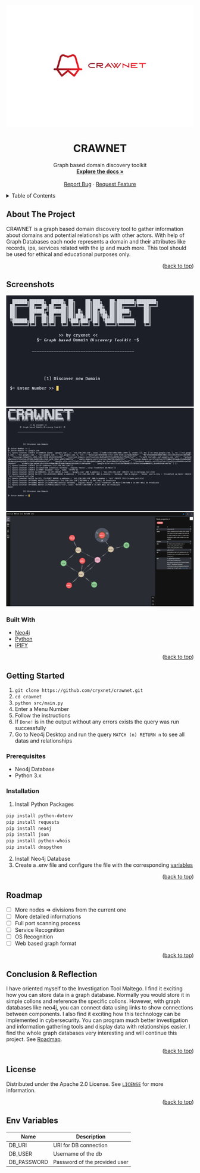 <a name="readme-top"></a>

<!-- PROJECT LOGO -->
<br />
<div align="center">
  <a href="https://github.com/cryxnet/crawnet">
    <img src="docs/assets/logo.png" alt="Logo">
  </a>

  <h1 align="center">CRAWNET</h1>

  <p align="center">
     Graph based domain discovery toolkit
    <br />
    <a href="https://github.com/cryxnet/crawnet"><strong>Explore the docs »</strong></a>
    <br />
    <br />
    <a href="https://github.com/cryxnet/crawnet/issues">Report Bug</a>
    ·
    <a href="https://github.com/cryxnet/crawnet/issues">Request Feature</a>
  </p>
</div>

<!-- TABLE OF CONTENTS -->
<details>
  <summary>Table of Contents</summary>
  <ol>
    <li>
      <a href="#about-the-project">About The Project</a>
      <ul>
        <li><a href="#built-with">Built With</a></li>
      </ul>
    </li>
    <li>
      <a href="#getting-started">Getting Started</a>
      <ul>
        <li><a href="#prerequisites">Prerequisites</a></li>
        <li><a href="#installation">Installation</a></li>
      </ul>
    </li>
    <li><a href="#roadmap">Roadmap</a></li>
    <li><a href="#contributing">Contributing</a></li>
    <li><a href="#license">License</a></li>
    <li><a href="#conclusion-&-reflection">Conclusion & Reflection</a></li>
  </ol>
</details>

<!-- ABOUT THE PROJECT -->

## About The Project

CRAWNET is a graph based domain discovery tool to gather information about domains and potential relationships with other actors.
With help of Graph Databases each node represents a domain and their attributes like records, ips, services related with the ip and much more.
This tool should be used for ethical and educational purposes only.

<p align="right">(<a href="#readme-top">back to top</a>)</p>

## Screenshots

![Screenshot](/docs/assets/screenshots/screenshot1.png)
![Screenshot](/docs/assets/screenshots/screenshot2.png)
![Screenshot](/docs/assets/screenshots/screenshot3.png)

### Built With

- [Neo4j](https://neo4j.com)
- [Python](https://python.com)
- [IPIFY](https://www.ipify.org/)

<p align="right">(<a href="#readme-top">back to top</a>)</p>

<!-- GETTING STARTED -->

## Getting Started

1. `git clone https://github.com/cryxnet/crawnet.git`
2. `cd crawnet`
3. `python src/main.py`
4. Enter a Menu Number
5. Follow the instructions
6. If `Done!` is in the output without any errors exists the query was run successfully
7. Go to Neo4j Desktop and run the query `MATCH (n) RETURN n` to see all datas and relationships

### Prerequisites

- Neo4j Database
- Python 3.x

### Installation

1. Install Python Packages

```sh
pip install python-dotenv
pip install requests
pip install neo4j
pip install json
pip install python-whois
pip install dnspython
```

2. Install Neo4j Database
3. Create a .env file and configure the file with the corresponding [variables](#env-variables)

<p align="right">(<a href="#readme-top">back to top</a>)</p>

<!-- ROADMAP -->

## Roadmap

- [ ] More nodes => divisions from the current one
- [ ] More detailed informations
- [ ] Full port scanning process
- [ ] Service Recognition
- [ ] OS Recognition
- [ ] Web based graph format

<p align="right">(<a href="#readme-top">back to top</a>)</p>

<!-- ACKNOWLEDGMENTS -->

## Conclusion & Reflection

I have oriented myself to the Investigation Tool Maltego. I find it exciting how you can store data in a graph database. Normally you would store it in simple collons and reference the specific collons. However, with graph databases like neo4j, you can connect data using links to show connections between components. I also find it exciting how this technology can be implemented in cybersecurity. You can program much better investigation and information gathering tools and display data with relationships easier. I find the whole graph databases very interesting and will continue this project. See [Roadmap](#roadmap).

<p align="right">(<a href="#readme-top">back to top</a>)</p>

<!-- LICENSE -->

## License

Distributed under the Apache 2.0 License. See [`LICENSE`](LICENSE) for more information.

<p align="right">(<a href="#readme-top">back to top</a>)</p>

## Env Variables

| Name        | Description                   |
| ----------- | ----------------------------- |
| DB_URI      | URI for DB connection         |
| DB_USER     | Username of the db            |
| DB_PASSWORD | Password of the provided user |

